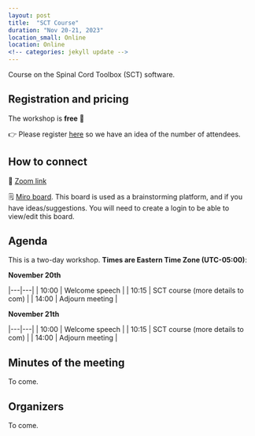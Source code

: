 ```yaml
---
layout: post
title:  "SCT Course"
duration: "Nov 20-21, 2023"
location_small: Online
location: Online
<!-- categories: jekyll update -->
---
```


Course on the Spinal Cord Toolbox (SCT) software.

## Registration and pricing

The workshop is **free** 🙂

👉 Please register [here](TODO) so we have an idea of the number of attendees.


## How to connect

🎥 [Zoom link](TODO)

🗒 [Miro board](TODO). This board is used as a brainstorming platform, and if you have ideas/suggestions. You will need to create a login to be able to view/edit this board. 


## Agenda

This is a two-day workshop. **Times are Eastern Time Zone (UTC-05:00)**:


**November 20th**

|---|---|
| 10:00 | Welcome speech |
| 10:15 | SCT course (more details to com) |
| 14:00 | Adjourn meeting |

**November 21th**

|---|---|
| 10:00 | Welcome speech |
| 10:15 | SCT course (more details to com) |
| 14:00 | Adjourn meeting |

## Minutes of the meeting

To come.

## Organizers

To come.
